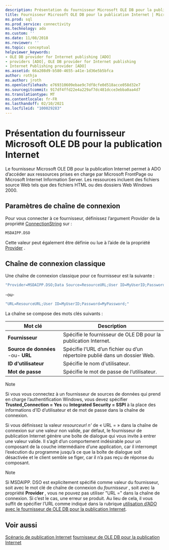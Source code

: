 ```yaml
---
description: Présentation du fournisseur Microsoft OLE DB pour la publication Internet
title: Fournisseur Microsoft OLE DB pour la publication Internet | Microsoft Docs
ms.prod: sql
ms.prod_service: connectivity
ms.technology: ado
ms.custom: ''
ms.date: 11/08/2018
ms.reviewer: ''
ms.topic: conceptual
helpviewer_keywords:
- OLE DB provider for Internet publishing [ADO]
- providers [ADO], OLE DB provider for Internet publishing
- Internet Publishing provider [ADO]
ms.assetid: 66a208d9-b580-4655-a41e-1d36e5b5bfca
author: rothja
ms.author: jroth
ms.openlocfilehash: e769310609ebae9c7df8cfe0d518acce058d32e7
ms.sourcegitcommit: 917df4ffd22e4a229af7dc481dcce3ebba0aa4d7
ms.translationtype: MT
ms.contentlocale: fr-FR
ms.lasthandoff: 02/10/2021
ms.locfileid: "100029283"
---
```

# <a name="microsoft-ole-db-provider-for-internet-publishing-overview"></a>Présentation du fournisseur Microsoft OLE DB pour la publication Internet
Le fournisseur Microsoft OLE DB pour la publication Internet permet à ADO d’accéder aux ressources prises en charge par Microsoft FrontPage ou Microsoft Internet Information Server. Les ressources incluent des fichiers source Web tels que des fichiers HTML ou des dossiers Web Windows 2000.

## <a name="connection-string-parameters"></a>Paramètres de chaîne de connexion
 Pour vous connecter à ce fournisseur, définissez l’argument *Provider* de la propriété [ConnectionString](../../reference/ado-api/connectionstring-property-ado.md) sur :

```vb
MSDAIPP.DSO
```

 Cette valeur peut également être définie ou lue à l’aide de la propriété [Provider](../../reference/ado-api/provider-property-ado.md) .

## <a name="typical-connection-string"></a>Chaîne de connexion classique
 Une chaîne de connexion classique pour ce fournisseur est la suivante :

```vb
"Provider=MSDAIPP.DSO;Data Source=ResourceURL;User ID=MyUserID;Password=MyPassword;"
```

 -ou-

```vb
"URL=ResourceURL;User ID=MyUserID;Password=MyPassword;"
```

 La chaîne se compose des mots clés suivants :

|Mot clé|Description|
|-------------|-----------------|
|**Fournisseur**|Spécifie le fournisseur de OLE DB pour la publication Internet.|
|**Source de données** -ou- **URL**|Spécifie l’URL d’un fichier ou d’un répertoire publié dans un dossier Web.|
|**ID d'utilisateur**|Spécifie le nom d'utilisateur.|
|**Mot de passe**|Spécifie le mot de passe de l’utilisateur.|

> [!NOTE]
>  Si vous vous connectez à un fournisseur de sources de données qui prend en charge l’authentification Windows, vous devez spécifier **Trusted_Connection = Yes** ou **Integrated Security = SSPI** à la place des informations d’ID d’utilisateur et de mot de passe dans la chaîne de connexion.

 Si vous définissez la valeur *resourceurl n'* de « URL = » dans la chaîne de connexion sur une valeur non valide, par défaut, le fournisseur de publication Internet génère une boîte de dialogue qui vous invite à entrer une valeur valide. Il s’agit d’un comportement indésirable pour un composant de la couche intermédiaire d’une application, car il interrompt l’exécution du programme jusqu’à ce que la boîte de dialogue soit désactivée et le client semble se figer, car il n’a pas reçu de réponse du composant.

> [!NOTE]
>  Si MSDAIPP. DSO est explicitement spécifié comme valeur du fournisseur, soit avec le mot clé de chaîne de connexion du *fournisseur* , soit avec la propriété **Provider** , vous ne pouvez pas utiliser "URL =" dans la chaîne de connexion. Si c’est le cas, une erreur se produit. Au lieu de cela, il vous suffit de spécifier l’URL comme indiqué dans la rubrique [utilisation d’ADO avec le fournisseur de OLE DB pour la publication Internet](../data/the-ole-db-provider-for-internet-publishing.md).

## <a name="see-also"></a>Voir aussi
 [Scénario de publication Internet](../data/internet-publishing-scenario.md) [fournisseur de OLE DB pour la publication Internet](../data/the-ole-db-provider-for-internet-publishing.md)